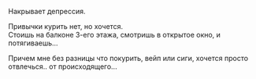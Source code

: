 Накрывает депрессия.

Привычки курить нет, но хочется.  
Стоишь на балконе 3-его этажа, смотришь в открытое окно, и потягиваешь...

Причем мне без разницы что покурить, вейп или сиги, хочется просто отвлечься.. от происходящего...
